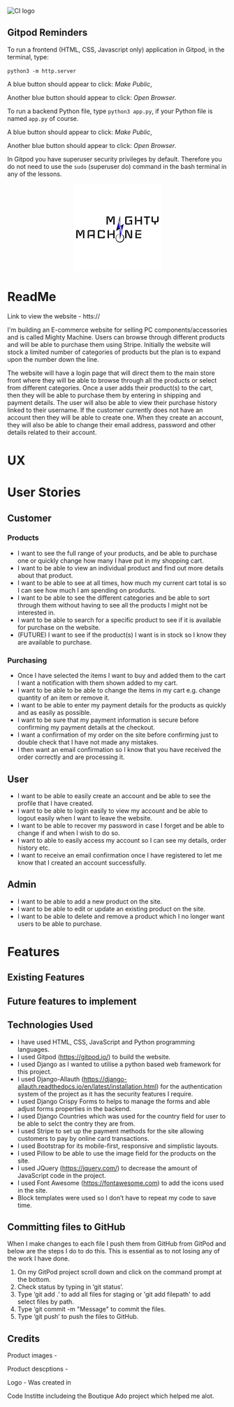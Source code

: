 ![CI logo](https://codeinstitute.s3.amazonaws.com/fullstack/ci_logo_small.png)

## Gitpod Reminders

To run a frontend (HTML, CSS, Javascript only) application in Gitpod, in the terminal, type:

`python3 -m http.server`

A blue button should appear to click: *Make Public*,

Another blue button should appear to click: *Open Browser*.

To run a backend Python file, type `python3 app.py`, if your Python file is named `app.py` of course.

A blue button should appear to click: *Make Public*,

Another blue button should appear to click: *Open Browser*.

In Gitpod you have superuser security privileges by default. Therefore you do not need to use the `sudo` (superuser do) command in the bash terminal in any of the lessons.

<p align="center"> 
<img src="https://github.com/Gazroh87/mighty_machine/blob/master/static/images/mighty-machine-logo.png">
</p>


# ReadMe

Link to view the website - htts://

I'm building an E-commerce website for selling PC components/accessories and is called Mighty Machine. 
Users can browse through different products and will be able to purchase them using Stripe. Initially the website 
will stock a limited number of categories of products but the plan is to expand upon the number down the line.

The website will have a login page that will direct them to the main store front where they will be able to browse 
through all the products or select from different categories. Once a user adds their product(s) to the cart, then 
they will be able to purchase them by entering in shipping and payment details. The user will also be able to view 
their purchase history linked to their username. If the customer currently does not have an account then they will 
be able to create one. When they create an account, they will also be able to change their email address, password 
and other details related to their account.


# UX


# User Stories
## Customer
### Products
*	I want to see the full range of your products, and be able to purchase one or quickly change how many I have put 
in my shopping cart.
*	I want to be able to view an individual product and find out more details about that product.
*	I want to be able to see at all times, how much my current cart total is so I can see how much I am spending on 
products.
*	I want to be able to see the different categories and be able to sort through them without having to see all the 
products I might not be interested in.
*	I want to be able to search for a specific product to see if it is available for purchase on the website.
*	(FUTURE) I want to see if the product(s) I want is in stock so I know they are available to purchase.

### Purchasing
*	Once I have selected the items I want to buy and added them to the cart I want a notification with them shown 
added to my cart.
*	I want to be able to be able to change the items in my cart e.g. change quantity of an item or remove it.
*	I want to be able to enter my payment details for the products as quickly and as easily as possible.
*	I want to be sure that my payment information is secure before confirming my payment details at the checkout.
*	I want a confirmation of my order on the site before confirming just to double check that I have not made any 
mistakes.
*	I then want an email confirmation so I know that you have received the order correctly and are processing it.

## User
*	I want to be able to easily create an account and be able to see the profile that I have created.
*	I want to be able to login easily to view my account and be able to logout easily when I want to leave the 
website.
*	I want to be able to recover my password in case I forget and be able to change if and when I wish to do so.
*	I want to able to easily access my account so I can see my details, order history etc.
*	I want to receive an email confirmation once I have registered to let me know that I created an account 
successfully.

## Admin
*	I want to be able to add a new product on the site.
*	I want to be able to edit or update an existing product on the site.
*	I want to be able to delete and remove a product which I no longer want users to be able to purchase.


# Features
## Existing Features


## Future features to implement


## Technologies Used
* I have used HTML, CSS, JavaScript and Python programming languages.
* I used Gitpod (https://gitpod.io/) to build the website.
* I used Django as I wanted to utilise a python based web framework for this project.
* I used Django-Allauth (https://django-allauth.readthedocs.io/en/latest/installation.html) for the authentication system of the project as it has the security features I require.
* I used Django Crispy Forms to helps to manage the forms and able adjust forms properties in the backend.
* I used Django Countries which was used for the country field for user to be able to selct the contry they are from.
* I used Stripe to set up the payment methods for the site allowing customers to pay by online card transactions.
* I used Bootstrap for its mobile-first, responsive and simplistic layouts.
* I used Pillow to be able to use the image field for the products on the site.
* I used JQuery (https://jquery.com/) to decrease the amount of JavaScript code in the project.
* I used Font Awesome (https://fontawesome.com) to add the icons used in the site.
* Block templates were used so I don’t have to repeat my code to save time.


## Committing files to GitHub
When I make changes to each file I push them from GitHub from GitPod and below are the steps I do to do this. This is essential as to not losing any of the work I have done.
1.	On my GitPod project scroll down and click on the command prompt at the bottom.
2. Check status by typing in ‘git status’.
3.	Type ‘git add .’ to add all files for staging or 'git add filepath' to add select files by path.
4.	Type ‘git commit -m "Message" to commit the files.
5.	Type ‘git push’ to push the files to GitHub.


## Credits
Product images - 

Product descptions - 

Logo - Was created in 

Code Institte includeing the Boutique Ado project which helped me alot.